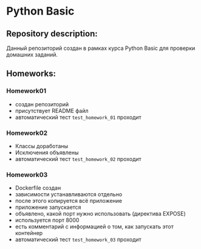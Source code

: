 # Python Basic

## Repository description:

Данный репозиторий создан в рамках курса Python Basic для проверки домашних заданий.

## Homeworks:

### Homework01

- создан репозиторий
- присутствует README файл
- автоматический тест `test_homework_01` проходит

### Homework02

- Классы доработаны
- Исключения объявлены
- автоматический тест `test_homework_02` проходит

### Homework03

- Dockerfile создан
- зависимости устанавливаются отдельно
- после этого копируется всё приложение
- приложение запускается
- объявлено, какой порт нужно использовать (директива EXPOSE)
- используется порт 8000
- есть комментарий с информацией о том, как запускать этот контейнер
- автоматический тест `test_homework_03` проходит